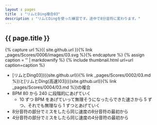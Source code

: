 ```yaml
---
layout : pages
title  : "リムとDing複合03"
description : "リムとDingを使った練習です。途中で8分音符に変わります。"
---
```


## {{ page.title }}

{% capture url %}{{ site.github.url }}{% link _pages/Scores/0006/images/03.svg %}{% endcapture %}
{% assign caption = '' | markdownify %}
{% include thumbnail.html url=url caption=caption %}

* [リムとDing03]({{site.github.url}}{% link _pages/Scores/0002/03.md %})と[リムとDing(高速)03]({{site.github.url}}{% link _pages/Scores/0004/03.md %})の複合
* BPM 80 から 240 に段階的にあげていく
  * 10 ずつ BPM をあげていって無理そうになったらできた速さから 5 ずつ、それでも無理なら 1 ずつとあげていく
* 8分音符の部分でミスをしたら同じ速度の8分音符の最初から
* 4分音符の部分でミスをしたら同じ速度の4分音符の最初から